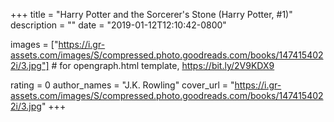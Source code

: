 
+++
title = "Harry Potter and the Sorcerer's Stone (Harry Potter, #1)"
description = ""
date = "2019-01-12T12:10:42-0800"

images = ["https://i.gr-assets.com/images/S/compressed.photo.goodreads.com/books/1474154022i/3.jpg"]  # for opengraph.html template, https://bit.ly/2V9KDX9

rating = 0
author_names = "J.K. Rowling"
cover_url = "https://i.gr-assets.com/images/S/compressed.photo.goodreads.com/books/1474154022i/3.jpg"
+++


